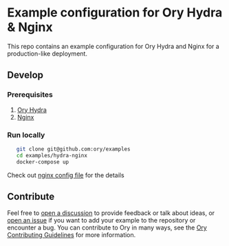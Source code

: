 # Example configuration for Ory Hydra & Nginx

This repo contains an example configuration for Ory Hydra and Nginx for a
production-like deployment.

## Develop

### Prerequisites

1. [Ory Hydra](https://www.ory.sh/docs/hydra/install)
1. [Nginx](https://www.nginx.com/resources/wiki/start/topics/tutorials/install/)

### Run locally

```bash
   git clone git@github.com:ory/examples
   cd examples/hydra-nginx
   docker-compose up
```

Check out [nginx config file](./nginx/nginx.conf) for the details

## Contribute

Feel free to
[open a discussion](https://github.com/ory/examples/discussions/new) to provide
feedback or talk about ideas, or
[open an issue](https://github.com/ory/examples/issues/new) if you want to add
your example to the repository or encounter a bug. You can contribute to Ory in
many ways, see the
[Ory Contributing Guidelines](https://www.ory.sh/docs/ecosystem/contributing)
for more information.
